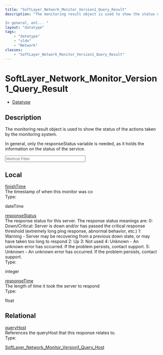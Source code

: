 ```yaml
---
title: "SoftLayer_Network_Monitor_Version1_Query_Result"
description: "The monitoring result object is used to show the status of the actions taken by the monitoring system. 

In general, onl... "
layout: "datatype"
tags:
    - "datatype"
    - "sldn"
    - "Network"
classes:
    - "SoftLayer_Network_Monitor_Version1_Query_Result"
---
```


# SoftLayer_Network_Monitor_Version1_Query_Result
<div id='service-datatype'>
    <ul id='sldn-reference-tabs'>
        <li id='datatype'> <a href='/reference/datatypes/SoftLayer_Network_Monitor_Version1_Query_Result' >Datatype</a></li>
    </ul>
</div>

## Description 
The monitoring result object is used to show the status of the actions taken by the monitoring system. 

In general, only the responseStatus variable is needed, as it holds the information on the status of the service. 
<!-- Service Filer BEGIN -->
<div class="view-filters">
        <div class="clearfix">
            <div class="search-input-box">
                <input placeholder="Method Filter" onkeyup="titleSearch(inputId='prop-input', divId='properties', elementClass='prop-row')" 
                    type="text" id="prop-input" value="" size="30" maxlength="128" class="form-text">
            </div>
        </div>
</div>
<!-- Service Filer END -->

<div id="properties" class="content">
    <div id="localProperties" class="prop-content" >
        <h2>Local</h2>
                <div class='prop-row views-row'>
            <span class='views-field-title'><a href="#finishTime" name=finishTime>finishTime</a></span>
            <div class='views-field-body'>The timestamp of when this monitor was co </div>
            <span class="type-label">Type:</span> <div class='type-content'><p>dateTime</p></div>
        </div>
                <div class='prop-row views-row'>
            <span class='views-field-title'><a href="#responseStatus" name=responseStatus>responseStatus</a></span>
            <div class='views-field-body'>The response status for this server.  The response status meanings are: 0:  Down/Critical: Server is down and/or has passed the critical response threshold (extremely long ping response, abnormal behavior, etc.) 1:  Warning - Server may be recovering from a previous down state, or may have taken too long to respond 2:  Up 3:  Not used 4:  Unknown - An unknown error has occurred.  If the problem persists, contact support. 5:  Unknown - An unknown error has occurred.  If the problem persists, contact support.  </div>
            <span class="type-label">Type:</span> <div class='type-content'><p>integer</p></div>
        </div>
                <div class='prop-row views-row'>
            <span class='views-field-title'><a href="#responseTime" name=responseTime>responseTime</a></span>
            <div class='views-field-body'>The length of time it took the server to respond </div>
            <span class="type-label">Type:</span> <div class='type-content'><p>float</p></div>
        </div>
            </div>
        <div id="relationalProperties"  class="prop-content" >
        <h2>Relational</h2>
                <div class='prop-row views-row'>
            <span class='views-field-title'><a href="#queryHost" name=queryHost>queryHost</a></span>
            <div class='views-field-body'>References the queryHost that this response relates to. </div>
            <span class="type-label">Type:</span> <div class='type-content'><p><a href='/reference/datatypes/SoftLayer_Network_Monitor_Version1_Query_Host'>SoftLayer_Network_Monitor_Version1_Query_Host </a></p></div>
        </div>
            </div>
</div>


